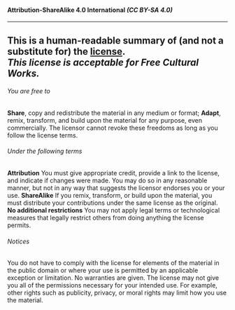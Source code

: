 #### Attribution-ShareAlike 4.0 International *(CC BY-SA 4.0)*
---
This is a human-readable summary of (and not a substitute for) the [license](http://http://creativecommons.org/licenses/by-sa/4.0/legalcode/ "See license ->").  
*This license is acceptable for Free Cultural Works.*
---  

###### You are free to

**Share**, copy and redistribute the material in any medium or format;
**Adapt**, remix, transform, and build upon the material for any purpose, even commercially.
The licensor cannot revoke these freedoms as long as you follow the license terms.

###### Under the following terms

**Attribution** You must give appropriate credit, provide a link to the license, and indicate if changes were made. You may do so in any reasonable manner, but not in any way that suggests the licensor endorses you or your use.
**ShareAlike** If you remix, transform, or build upon the material, you must distribute your contributions under the same license as the original.
**No additional restrictions** You may not apply legal terms or technological measures that legally restrict others from doing anything the license permits.

###### Notices

You do not have to comply with the license for elements of the material in the public domain or where your use is permitted by an applicable exception or limitation.
No warranties are given. The license may not give you all of the permissions necessary for your intended use. For example, other rights such as publicity, privacy, or moral rights may limit how you use the material.
